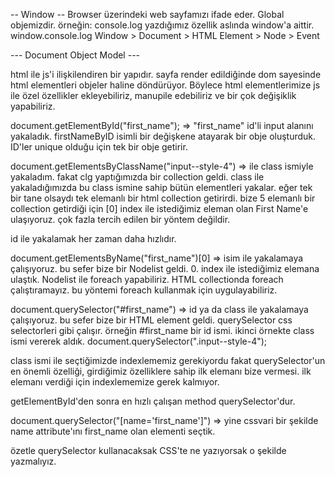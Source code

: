 -- Window --
Browser üzerindeki web sayfamızı ifade eder. Global objemizdir. örneğin: console.log yazdığımız özellik aslında window'a aittir. window.console.log
Window > Document > HTML Element > Node > Event

--- Document Object Model ---

html ile js'i ilişkilendiren bir yapıdır. sayfa render edildiğinde dom sayesinde html elementleri objeler haline döndürüyor. Böylece html elementlerimize js ile özel özellikler ekleyebiliriz, manupile edebiliriz ve bir çok değişiklik yapabiliriz.


document.getElementById("first_name"); => "first_name" id'li input alanını yakaladık. firstNameByID isimli bir değişkene atayarak bir obje oluşturduk. ID'ler unique olduğu için tek bir obje getirir.

document.getElementsByClassName("input--style-4") => ile class ismiyle yakaladım. fakat clg yaptığımızda bir collection geldi. class ile yakaladığımızda bu class ismine sahip bütün elementleri yakalar. eğer tek bir tane olsaydı tek elemanlı bir html collection getirirdi. bize 5 elemanlı bir collection getirdiği için [0] index ile istediğimiz eleman olan First Name'e ulaşıyoruz.
çok fazla tercih edilen bir yöntem değildir.

id ile yakalamak her zaman daha hızlıdır.

document.getElementsByName("first_name")[0] => isim ile yakalamaya çalışıyoruz. bu sefer bize bir Nodelist geldi. 0. index ile istediğimiz elemana ulaştık.
Nodelist ile foreach yapabiliriz. HTML collectionda foreach çalıştıramayız. bu yöntemi foreach kullanmak için uygulayabiliriz. 

document.querySelector("#first_name") => id ya da class ile yakalamaya çalışıyoruz. bu sefer bize bir HTML element geldi. querySelector css selectorleri gibi çalışır. örneğin #first_name bir id ismi. ikinci örnekte class ismi vererek aldık. document.querySelector(".input--style-4");

class ismi ile seçtiğimizde indexlememiz gerekiyordu fakat querySelector'un en önemli özelliği, girdiğimiz özelliklere sahip ilk elemanı bize vermesi. ilk elemanı verdiği için indexlememize gerek kalmıyor.

getElementById'den sonra en hızlı çalışan method querySelector'dur.

document.querySelector("[name='first_name']") => yine cssvari bir şekilde name attribute'ını first_name olan elementi seçtik. 

<!-- <input id="first_name" class="input--style-4" type="text" name="first_name"> -->
özetle querySelector kullanacaksak CSS'te ne yazıyorsak o şekilde yazmalıyız.

